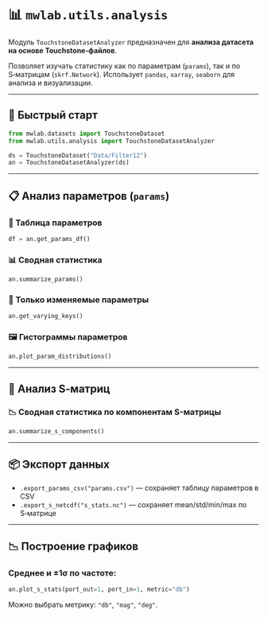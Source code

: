 # 📊 `mwlab.utils.analysis`

Модуль `TouchstoneDatasetAnalyzer` предназначен для **анализa датасета на основе Touchstone‑файлов**.

Позволяет изучать статистику как по параметрам (`params`), так и по S‑матрицам (`skrf.Network`). Использует `pandas`, `xarray`, `seaborn` для анализа и визуализации.

---

## 🚀 Быстрый старт

```python
from mwlab.datasets import TouchstoneDataset
from mwlab.utils.analysis import TouchstoneDatasetAnalyzer

ds = TouchstoneDataset("Data/Filter12")
an = TouchstoneDatasetAnalyzer(ds)
```

---

## 📋 Анализ параметров (`params`)

### 📑 Таблица параметров
```python
df = an.get_params_df()
```

### 📊 Сводная статистика
```python
an.summarize_params()
```

### 🧮 Только изменяемые параметры
```python
an.get_varying_keys()
```

### 🖼️ Гистограммы параметров
```python
an.plot_param_distributions()
```

---

## 🔬 Анализ S‑матриц

### 📉 Сводная статистика по компонентам S-матрицы
```python
an.summarize_s_components()
```

---

## 📦 Экспорт данных

- `.export_params_csv("params.csv")` — сохраняет таблицу параметров в CSV
- `.export_s_netcdf("s_stats.nc")` — сохраняет mean/std/min/max по S‑матрице

---

## 📉 Построение графиков

### Среднее и ±1σ по частоте:

```python
an.plot_s_stats(port_out=1, port_in=1, metric="db")
```

Можно выбрать метрику: `"db"`, `"mag"`, `"deg"`.


